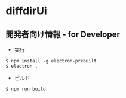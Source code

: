# diffdirUi


## 開発者向け情報 - for Developer

- 実行

```
$ npm install -g electron-prebuilt
$ electron .
```

- ビルド

```
$ npm run build
```
